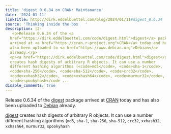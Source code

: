 ```yaml
---
title: 'digest 0.6.34 on CRAN: Maintanance'
date: '2024-01-11'
linkTitle: http://dirk.eddelbuettel.com/blog/2024/01/11#digest_0.6.34
source: 'Thinking inside the box   '
description: |2-
   <p>Release 0.6.34 of the <a
  href="https://dirk.eddelbuettel.com/code/digest.html">digest</a> package
  arrived at <a href="https://cran.r-project.org">CRAN</a> today and has
  also been uploaded to <a href="https://www.debian.org">Debian</a>
  already.</p>
  <p><a href="https://dirk.eddelbuettel.com/code/digest.html">digest</a>
  creates hash digests of arbitrary R objects. It can use a number
  different hashing algorithms (<code>md5</code>, <code>sha-1</code>,
  <code>sha-256</code>, <code>sha-512</code>, <code>crc32</code>,
  <code>xxhash32</code>, <code>xxhash64</code>, <code>murmur32</code>,
  <code>spookyhash</code ...
disable_comments: true
---
```

 <p>Release 0.6.34 of the <a
href="https://dirk.eddelbuettel.com/code/digest.html">digest</a> package
arrived at <a href="https://cran.r-project.org">CRAN</a> today and has
also been uploaded to <a href="https://www.debian.org">Debian</a>
already.</p>
<p><a href="https://dirk.eddelbuettel.com/code/digest.html">digest</a>
creates hash digests of arbitrary R objects. It can use a number
different hashing algorithms (<code>md5</code>, <code>sha-1</code>,
<code>sha-256</code>, <code>sha-512</code>, <code>crc32</code>,
<code>xxhash32</code>, <code>xxhash64</code>, <code>murmur32</code>,
<code>spookyhash</code ...